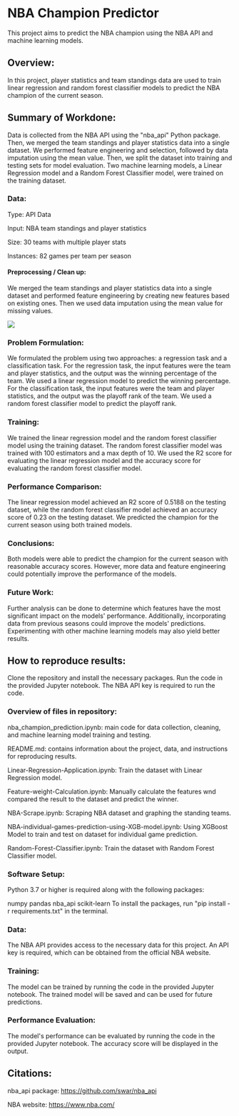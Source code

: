 # NBA Champion Predictor

This project aims to predict the NBA champion using the NBA API and machine learning models. 

## Overview:

In this project, player statistics and team standings data are used to train linear regression and random forest classifier models to predict the NBA champion of the current season.

## Summary of Workdone:

 Data is collected from the NBA API using the "nba_api" Python package. Then, we merged the team standings and player statistics data into a single dataset. We performed feature engineering and selection, followed by data imputation using the mean value. Then, we split the dataset into training and testing sets for model evaluation.
Two machine learning models, a Linear Regression model and a Random Forest Classifier model, were trained on the training dataset.
                  
### Data:

Type: API Data

Input: NBA team standings and player statistics

Size: 30 teams with multiple player stats

Instances: 82 games per team per season

#### Preprocessing / Clean up:

We merged the team standings and player statistics data into a single dataset and performed feature engineering by creating new features based on existing ones. Then we used data imputation using the mean value for missing values.

![](https://raw.githubusercontent.com/Tpjazz12/DATA-4380-NBA-predictions/154c8b4b858a148718b2ba82eaa5e012760ed744/Screen%20Shot%202023-05-06%20at%205.35.04%20PM.png![image](https://user-images.githubusercontent.com/111667888/236649331-eba7676e-16f5-4669-a23e-b70ba77dfba2.png)
)

### Problem Formulation:

We formulated the problem using two approaches: a regression task and a classification task. For the regression task, the input features were the team and player statistics, and the output was the winning percentage of the team. We used a linear regression model to predict the winning percentage. For the classification task, the input features were the team and player statistics, and the output was the playoff rank of the team. We used a random forest classifier model to predict the playoff rank.

### Training:

We trained the linear regression model and the random forest classifier model using the training dataset. The random forest classifier model was trained with 100 estimators and a max depth of 10. We used the R2 score for evaluating the linear regression model and the accuracy score for evaluating the random forest classifier model.

### Performance Comparison:

The linear regression model achieved an R2 score of 0.5188 on the testing dataset, while the random forest classifier model achieved an accuracy score of 0.23 on the testing dataset. We predicted the champion for the current season using both trained models.


### Conclusions:

Both models were able to predict the champion for the current season with reasonable accuracy scores. However, more data and feature engineering could potentially improve the performance of the models.

### Future Work:

Further analysis can be done to determine which features have the most significant impact on the models' performance. Additionally, incorporating data from previous seasons could improve the models' predictions. Experimenting with other machine learning models may also yield better results.
## How to reproduce results:

Clone the repository and install the necessary packages. Run the code in the provided Jupyter notebook. The NBA API key is required to run the code.

### Overview of files in repository:

nba_champion_prediction.ipynb: main code for data collection, cleaning, and machine learning model training and testing.

README.md: contains information about the project, data, and instructions for reproducing results.

Linear-Regression-Application.ipynb: Train the dataset with Linear Regression model.

Feature-weight-Calculation.ipynb: Manually calculate the features wnd compared the result to the dataset and predict the winner.

NBA-Scrape.ipynb: Scraping NBA dataset and graphing the standing teams.

NBA-individual-games-prediction-using-XGB-model.ipynb: Using XGBoost Model to train and test on dataset for individual game prediction.

Random-Forest-Classifier.ipynb: Train the dataset with Random Forest Classifier model.


### Software Setup:

Python 3.7 or higher is required along with the following packages:

numpy
pandas
nba_api
scikit-learn
To install the packages, run "pip install -r requirements.txt" in the terminal.

### Data:

The NBA API provides access to the necessary data for this project. An API key is required, which can be obtained from the official NBA website.

### Training:

The model can be trained by running the code in the provided Jupyter notebook. The trained model will be saved and can be used for future predictions.

### Performance Evaluation:

The model's performance can be evaluated by running the code in the provided Jupyter notebook. The accuracy score will be displayed in the output.

## Citations:

nba_api package: https://github.com/swar/nba_api

NBA website: https://www.nba.com/






